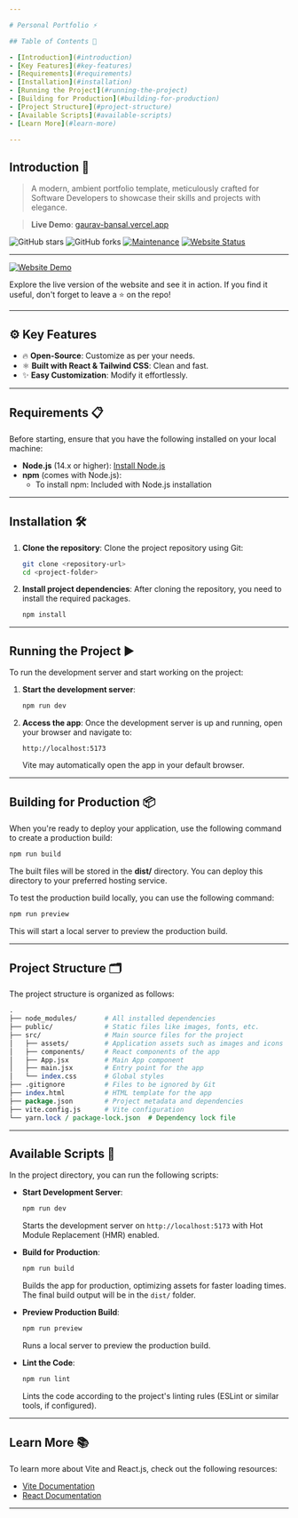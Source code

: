 ```yaml
---

# Personal Portfolio ⚡

## Table of Contents 📑

- [Introduction](#introduction)
- [Key Features](#key-features)
- [Requirements](#requirements)
- [Installation](#installation)
- [Running the Project](#running-the-project)
- [Building for Production](#building-for-production)
- [Project Structure](#project-structure)
- [Available Scripts](#available-scripts)
- [Learn More](#learn-more)

---
```


## Introduction 🚀

> A modern, ambient portfolio template, meticulously crafted for Software Developers to showcase their skills and projects with elegance.

> **Live Demo**: [gaurav-bansal.vercel.app](https://gaurav-bansal.vercel.app)

![GitHub stars](https://img.shields.io/github/stars/bansalgaurav852/gaurav.bansal?style=for-the-badge)
![GitHub forks](https://img.shields.io/github/forks/bansalgaurav852/gaurav.bansal?style=for-the-badge)
[![Maintenance](https://img.shields.io/maintenance/yes/2024?style=for-the-badge)](https://github.com/bansalgaurav852/gaurav.bansal/commits/master)
[![Website Status](https://img.shields.io/website?down_color=red&down_message=Offline&style=for-the-badge&up_color=light_green&up_message=Online&url=https%3A%2F%2Fgaurav-bansal.vercel.app)](https://gaurav-bansal.vercel.app)

---

[![Website Demo](portfolio.png)](https://gaurav-bansal.vercel.app)

Explore the live version of the website and see it in action. If you find it useful, don't forget to leave a ⭐ on the repo!

---

## ⚙️ Key Features

- 🔥 **Open-Source**: Customize as per your needs.
- ⚛️ **Built with React & Tailwind CSS**: Clean and fast.
- ✨ **Easy Customization**: Modify it effortlessly.

---

## Requirements 📋

Before starting, ensure that you have the following installed on your local machine:

- **Node.js** (14.x or higher): [Install Node.js](https://nodejs.org/)
- **npm** (comes with Node.js):
  - To install npm: Included with Node.js installation

---

## Installation 🛠️

1. **Clone the repository**:
   Clone the project repository using Git:
   ```bash
   git clone <repository-url>
   cd <project-folder>
   ```

2. **Install project dependencies**: After cloning the repository, you need to install the required packages.

   ```bash
   npm install 
   ```

---

## Running the Project ▶️

To run the development server and start working on the project:

1. **Start the development server**:
   ```bash
   npm run dev
   ```

2. **Access the app**: Once the development server is up and running, open your browser and navigate to:

   ```
   http://localhost:5173
   ```

   Vite may automatically open the app in your default browser.

---

## Building for Production 📦

When you're ready to deploy your application, use the following command to create a production build:

```bash
npm run build
```

The built files will be stored in the **dist/** directory. You can deploy this directory to your preferred hosting service.

To test the production build locally, you can use the following command:

```bash
npm run preview
```

This will start a local server to preview the production build.

---

## Project Structure 🗂️

The project structure is organized as follows:

```perl
.
├── node_modules/       # All installed dependencies
├── public/             # Static files like images, fonts, etc.
├── src/                # Main source files for the project
│   ├── assets/         # Application assets such as images and icons
│   ├── components/     # React components of the app
│   ├── App.jsx         # Main App component
│   ├── main.jsx        # Entry point for the app
│   └── index.css       # Global styles
├── .gitignore          # Files to be ignored by Git
├── index.html          # HTML template for the app
├── package.json        # Project metadata and dependencies
├── vite.config.js      # Vite configuration
└── yarn.lock / package-lock.json  # Dependency lock file
```

---

## Available Scripts 📜

In the project directory, you can run the following scripts:

- **Start Development Server**:  
   ```bash 
   npm run dev
   ```
   Starts the development server on `http://localhost:5173` with Hot Module Replacement (HMR) enabled.

- **Build for Production**:  
   ```bash
   npm run build
   ```
   Builds the app for production, optimizing assets for faster loading times. The final build output will be in the `dist/` folder.

- **Preview Production Build**:  
   ```bash 
   npm run preview
   ```
   Runs a local server to preview the production build.

- **Lint the Code**:  
   ```bash 
   npm run lint
   ```
   Lints the code according to the project's linting rules (ESLint or similar tools, if configured).

---

## Learn More 📚

To learn more about Vite and React.js, check out the following resources:

- [Vite Documentation](https://vite.dev/guide/)
- [React Documentation](https://react.dev/learn)

---